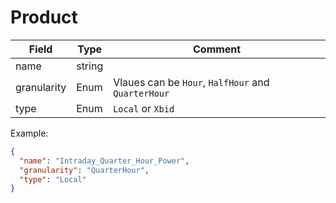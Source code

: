 ﻿# Product

| Field | Type | Comment                                                    |
| --- | --- |------------------------------------------------------------|
| name | string | |
| granularity | Enum | Vlaues can be `Hour`, `HalfHour` and `QuarterHour` |
| type | Enum | `Local` or `Xbid`|

Example:
```json
{
  "name": "Intraday_Quarter_Hour_Power",
  "granularity": "QuarterHour",
  "type": "Local"
}
```